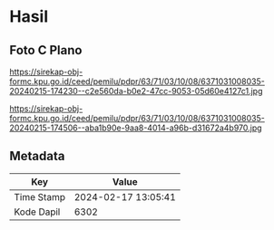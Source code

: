 # Hasil

## Foto C Plano

https://sirekap-obj-formc.kpu.go.id/ceed/pemilu/pdpr/63/71/03/10/08/6371031008035-20240215-174230--c2e560da-b0e2-47cc-9053-05d60e4127c1.jpg

https://sirekap-obj-formc.kpu.go.id/ceed/pemilu/pdpr/63/71/03/10/08/6371031008035-20240215-174506--aba1b90e-9aa8-4014-a96b-d31672a4b970.jpg


## Metadata

| Key        | Value               |
| ---------- | ------------------- |
| Time Stamp | 2024-02-17 13:05:41 |
| Kode Dapil | 6302                |



